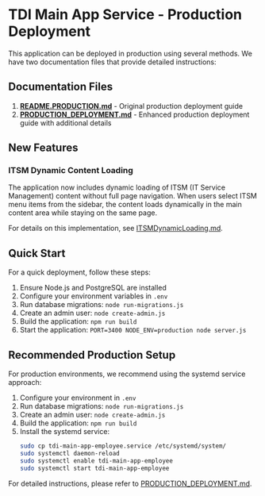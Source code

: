 # TDI Main App Service - Production Deployment

This application can be deployed in production using several methods. We have two documentation files that provide detailed instructions:

## Documentation Files

1. **[README.PRODUCTION.md](README.PRODUCTION.md)** - Original production deployment guide
2. **[PRODUCTION_DEPLOYMENT.md](PRODUCTION_DEPLOYMENT.md)** - Enhanced production deployment guide with additional details

## New Features

### ITSM Dynamic Content Loading
The application now includes dynamic loading of ITSM (IT Service Management) content without full page navigation. When users select ITSM menu items from the sidebar, the content loads dynamically in the main content area while staying on the same page.

For details on this implementation, see [ITSMDynamicLoading.md](ITSMDynamicLoading.md).

## Quick Start

For a quick deployment, follow these steps:

1. Ensure Node.js and PostgreSQL are installed
2. Configure your environment variables in `.env`
3. Run database migrations: `node run-migrations.js`
4. Create an admin user: `node create-admin.js`
5. Build the application: `npm run build`
6. Start the application: `PORT=3400 NODE_ENV=production node server.js`

## Recommended Production Setup

For production environments, we recommend using the systemd service approach:

1. Configure your environment in `.env`
2. Run database migrations: `node run-migrations.js`
3. Create an admin user: `node create-admin.js`
4. Build the application: `npm run build`
5. Install the systemd service:
   ```bash
   sudo cp tdi-main-app-employee.service /etc/systemd/system/
   sudo systemctl daemon-reload
   sudo systemctl enable tdi-main-app-employee
   sudo systemctl start tdi-main-app-employee
   ```

For detailed instructions, please refer to [PRODUCTION_DEPLOYMENT.md](PRODUCTION_DEPLOYMENT.md).